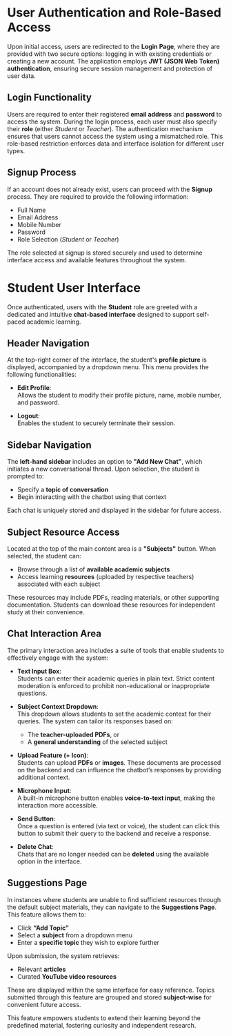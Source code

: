 # User Authentication and Role-Based Access

Upon initial access, users are redirected to the **Login Page**, where they are provided with two secure options: logging in with existing credentials or creating a new account. The application employs **JWT (JSON Web Token) authentication**, ensuring secure session management and protection of user data.

## Login Functionality

Users are required to enter their registered **email address** and **password** to access the system. During the login process, each user must also specify their **role** (either *Student* or *Teacher*). The authentication mechanism ensures that users cannot access the system using a mismatched role. This role-based restriction enforces data and interface isolation for different user types.

## Signup Process

If an account does not already exist, users can proceed with the **Signup** process. They are required to provide the following information:

- Full Name  
- Email Address  
- Mobile Number  
- Password  
- Role Selection (*Student* or *Teacher*)

The role selected at signup is stored securely and used to determine interface access and available features throughout the system.

# Student User Interface

Once authenticated, users with the **Student** role are greeted with a dedicated and intuitive **chat-based interface** designed to support self-paced academic learning.

## Header Navigation

At the top-right corner of the interface, the student's **profile picture** is displayed, accompanied by a dropdown menu. This menu provides the following functionalities:

- **Edit Profile**:  
  Allows the student to modify their profile picture, name, mobile number, and password.

- **Logout**:  
  Enables the student to securely terminate their session.

## Sidebar Navigation

The **left-hand sidebar** includes an option to **"Add New Chat"**, which initiates a new conversational thread. Upon selection, the student is prompted to:

- Specify a **topic of conversation**
- Begin interacting with the chatbot using that context

Each chat is uniquely stored and displayed in the sidebar for future access.

## Subject Resource Access

Located at the top of the main content area is a **"Subjects"** button. When selected, the student can:

- Browse through a list of **available academic subjects**
- Access learning **resources** (uploaded by respective teachers) associated with each subject

These resources may include PDFs, reading materials, or other supporting documentation. Students can download these resources for independent study at their convenience.

## Chat Interaction Area

The primary interaction area includes a suite of tools that enable students to effectively engage with the system:

- **Text Input Box**:  
  Students can enter their academic queries in plain text. Strict content moderation is enforced to prohibit non-educational or inappropriate questions.

- **Subject Context Dropdown**:  
  This dropdown allows students to set the academic context for their queries. The system can tailor its responses based on:
  - The **teacher-uploaded PDFs**, or
  - A **general understanding** of the selected subject

- **Upload Feature (+ Icon)**:  
  Students can upload **PDFs** or **images**. These documents are processed on the backend and can influence the chatbot’s responses by providing additional context.

- **Microphone Input**:  
  A built-in microphone button enables **voice-to-text input**, making the interaction more accessible.

- **Send Button**:  
  Once a question is entered (via text or voice), the student can click this button to submit their query to the backend and receive a response.

- **Delete Chat**:  
  Chats that are no longer needed can be **deleted** using the available option in the interface.

## Suggestions Page

In instances where students are unable to find sufficient resources through the default subject materials, they can navigate to the **Suggestions Page**. This feature allows them to:

- Click **“Add Topic”**
- Select a **subject** from a dropdown menu
- Enter a **specific topic** they wish to explore further

Upon submission, the system retrieves:

- Relevant **articles**
- Curated **YouTube video resources**

These are displayed within the same interface for easy reference. Topics submitted through this feature are grouped and stored **subject-wise** for convenient future access.

This feature empowers students to extend their learning beyond the predefined material, fostering curiosity and independent research.
